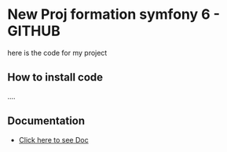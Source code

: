 # New Proj formation symfony 6 - GITHUB

here is the code for my project

## How to install code

....

## Documentation 

- [Click here to see Doc](/doc/tuto_markdown.md)